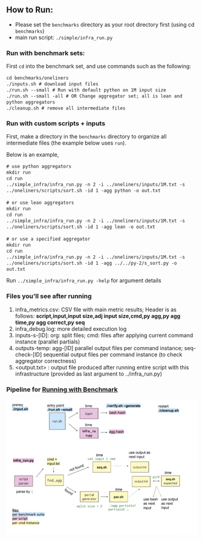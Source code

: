 ## How to Run:

- Please set the `benchmarks` directory as your root directory first (using cd `benchmarks`)
- main run script: `./simple/infra_run.py`

### Run with benchmark sets:

First `cd` into the benchmark set, and use commands such as the following:

```
cd benchmarks/oneliners
./inputs.sh # download input files
./run.sh --small # Run with default python on 1M input size
./run.sh --small -all # OR Change aggregator set; all is lean and python aggregators
./cleanup.sh # remove all intermediate files
```

### Run with custom scripts + inputs

First, make a directory in the `benchmarks` directory to organize all intermediate files (the example below uses `run`).

Below is an example,

```
# use python aggregators
mkdir run
cd run
../simple_infra/infra_run.py -n 2 -i ../oneliners/inputs/1M.txt -s ../oneliners/scripts/sort.sh -id 1 -agg python -o out.txt

# or use lean aggregators
mkdir run
cd run
../simple_infra/infra_run.py -n 2 -i ../oneliners/inputs/1M.txt -s ../oneliners/scripts/sort.sh -id 1 -agg lean -o out.txt

# or use a specified aggregator
mkdir run
cd run
../simple_infra/infra_run.py -n 2 -i ../oneliners/inputs/1M.txt -s ../oneliners/scripts/sort.sh -id 1 -agg ../../py-2/s_sort.py -o out.txt
```

Run `../simple_infra/infra_run.py -help` for argument details

### Files you'll see after running

1. infra_metrics.csv: CSV file with main metric results; Header is as follows: **script,input,input size,adj input size,cmd,py agg,py agg time,py agg correct,py seq**
2. infra_debug.log: more detailed execution log
3. inputs-s-[ID]: org: split files; cmd: files after applying current command instance (parallel partials)
4. outputs-temp: agg-[ID] parallel output files per command instance; seq-check-[ID] sequential output files per command instance (to check aggregator correctness)
5. <output.txt> : output file produced after running entire script with this infrastructure (provided as last argument to ../infra_run.py)

### Pipeline for [Running with Benchmark](#run-with-benchmark-sets)

![alt text](infra.png)
